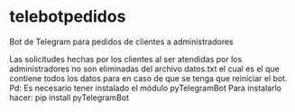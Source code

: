 # telebotpedidos
Bot de Telegram para pedidos de clientes a administradores

Las solicitudes hechas por los clientes al ser atendidas
por los administradores no son eliminadas del archivo 
datos.txt el cual es el que contiene todos los datos para
en caso de que se tenga que reiniciar el bot.
Pd: Es necesario tener instalado el módulo pyTelegramBot
 Para instalarlo hacer:
pip install pyTelegramBot
